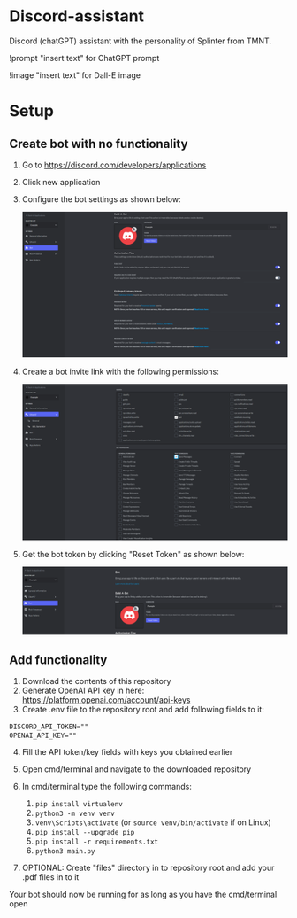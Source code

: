 # Discord-assistant
Discord (chatGPT) assistant with the personality of Splinter from TMNT.

!prompt "insert text" for ChatGPT prompt

!image "insert text" for Dall-E image


# Setup
## Create bot with no functionality
1. Go to https://discord.com/developers/applications
2. Click new application
3. Configure the bot settings as shown below:

   ![Bot settings](/images/bot_settings.PNG)
   
4. Create a bot invite link with the following permissions:

   ![Bot permissions](/images/bot_permissions.PNG)
   
5. Get the bot token by clicking "Reset Token" as shown below:

   ![Bot get token](/images/bot_get_token.PNG)

## Add functionality
1. Download the contents of this repository
2. Generate OpenAI API key in here: https://platform.openai.com/account/api-keys
3. Create .env file to the repository root and add following fields to it:
```
DISCORD_API_TOKEN=""
OPENAI_API_KEY=""
```
4. Fill the API token/key fields with keys you obtained earlier
5. Open cmd/terminal and navigate to the downloaded repository
6. In cmd/terminal type the following commands:

    1. `pip install virtualenv`
    2. `python3 -m venv venv`
    3. `venv\Scripts\activate` (or `source venv/bin/activate` if on Linux)
    4. `pip install --upgrade pip`
    5. `pip install -r requirements.txt`
    8. `python3 main.py`

7. OPTIONAL: Create "files" directory in to repository root and add your .pdf files in to it

Your bot should now be running for as long as you have the cmd/terminal open
